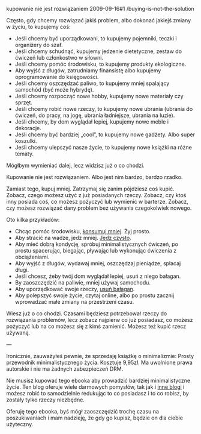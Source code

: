 kupowanie nie jest rozwiązaniem
2009-09-16#1
/buying-is-not-the-solution

Często, gdy chcemy rozwiązać jakiś problem, albo dokonać jakiejś zmiany w życiu, to kupujemy coś:

* Jeśli chcemy być uporządkowani, to kupujemy pojemniki, teczki i organizery do szaf.
* Jeśli chcemy schudnąć, kupujemy jedzenie dietetyczne, zestaw do ćwiczeń lub członkostwo w siłowni.
* Jeśli chcemy pomóc środowisku, to kupujemy produkty ekologiczne.
* Aby wyjść z długów, zatrudniamy finansistę albo kupujemy oprogramowanie do księgowości.
* Jeśli chcemy oszczędzać paliwo, to kupujemy mniej spalający samochód (być może hybrydę).
* Jeśli chcemy rozpocząć nowe hobby, kupujemy nowe materiały czy sprzęt.
* Jeśli chcemy robić nowe rzeczy, to kupujemy nowe ubrania (ubrania do ćwiczeń, do pracy, na jogę, ubrania ładniejsze, ubrania na luzie).
* Jeśli chcemy, by dom wyglądał lepiej, kupujemy nowe meble i dekoracje.
* Jeśli chcemy być bardziej &#8222;cool&#8221;, to kupujemy nowe gadżety. Albo super koszulki.
* Jeśli chcemy ulepszyć nasze życie, to kupujemy nowe książki na różne tematy.

Mógłbym wymieniać dalej, lecz widzisz już o co chodzi.

Kupowanie nie jest rozwiązaniem. Albo jest nim bardzo, bardzo rzadko.

Zamiast tego, kupuj mniej. Zatrzymaj się zanim pójdziesz coś kupić. Zobacz, czego możesz użyć z już posiadanych rzeczy. Zobacz, czy ktoś inny posiada coś, co możesz pożyczyć lub wymienić w barterze. Zobacz, czy możesz rozwiązać dany problem bez używania czegokolwiek nowego.

Oto kilka przykładów:

* Chcąc pomóc środowisku, [konsumuj mniej](/krocz-lekko-po-swiecie). Żyj prosto.
* Aby stracić na wadze, jedz mniej. [Jedz czysto](http://zenhabits.posterous.com/clean-eating-a-definition).
* Aby mieć dobrą kondycję, spróbuj minimalistycznych ćwiczeń, po prostu spacerując, biegając, pływając lub wykonując ćwiczenia z obciążeniami.
* Aby wyjść z długów, wydawaj mniej, oszczędzaj pieniądze, spłacaj długi.
* Jeśli chcesz, żeby twój dom wyglądał lepiej, usuń z niego bałagan.
* By zaoszczędzić na paliwie, mniej używaj samochodu.
* Aby uporządkować swoje rzeczy, [usuń bałagan](/5-prostych-krokow-na-usuniecie-balaganu-z-szafy).
* Aby polepszyć swoje życie, czytaj online, albo po prostu zacznij wprowadzać małe zmiany na przestrzeni czasu.

Wiesz już o co chodzi. Czasami będziesz potrzebował rzeczy do rozwiązania problemów, lecz zobacz najpierw co już posiadasz, co możesz pożyczyć lub na co możesz się z kimś zamienić. Możesz też kupić rzecz używaną.

—

Ironicznie, zauważyłeś pewnie, że sprzedaję książkę o minimalizmie: Prosty przewodnik minimalistycznego życia. Kosztuje 9,95zł. Ma uwolnione prawa autorskie i nie ma żadnych zabezpieczeń DRM.

Nie musisz kupować tego ebooka aby prowadzić bardziej minimalistyczne
życie. Ten blog oferuje wiele darmowych pomysłów, tak jak i [inne
blogi](/linki) i możesz robić to samodzielnie redukując to co posiadasz i to co robisz, by zostały tylko rzeczy niezbędne.

Oferuję tego ebooka, byś mógł zaoszczędzić trochę czasu na poszukiwaniach i mam nadzieję, że gdy go kupisz, będzie on dla ciebie użyteczny.
